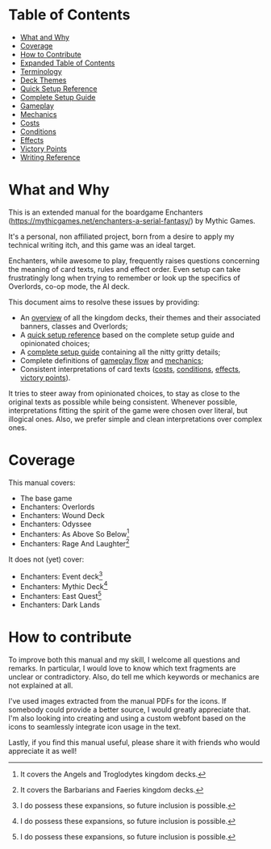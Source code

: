 # Table of Contents

<!-- TOC -->

* [What and Why](#what-and-why)
* [Coverage](#coverage)
* [How to Contribute](#how-to-contribute)
* [Expanded Table of Contents](toc.md#expanded-table-of-contents)
* [Terminology](terminology.md#terminology)
* [Deck Themes](deck-themes.md#deck-themes)
* [Quick Setup Reference](quick-setup-reference.md#quick-setup-reference1)
* [Complete Setup Guide](complete-setup-guide.md#complete-setup-guide)
* [Gameplay](gameplay.md#gameplay)
* [Mechanics](mechanics.md#mechanics)
* [Costs](costs.md#costs)
* [Conditions](conditions.md#conditions)
* [Effects](effects.md#effects)
* [Victory Points](victory-points.md#victory-points)
* [Writing Reference](writing-reference.md#writing-reference)

<!-- TOC -->

# What and Why

This is an extended manual for the boardgame Enchanters (https://mythicgames.net/enchanters-a-serial-fantasy/) by Mythic
Games.

It's a personal, non affiliated project, born from a desire to apply my technical writing itch, and this game was an
ideal target.

Enchanters, while awesome to play, frequently raises questions concerning the meaning of card texts, rules
and effect order. Even setup can take frustratingly long when trying to remember or look up the specifics of Overlords,
co-op mode, the AI deck.

This document aims to resolve these issues by providing:

- An [overview](deck-themes.md#deck-themes) of all the kingdom decks, their themes and their associated banners, classes
  and Overlords;
- A [quick setup reference](quick-setup-reference.md#quick-setup-reference1) based on the complete setup guide and
  opinionated choices;
- A [complete setup guide](complete-setup-guide.md#complete-setup-guide) containing all the nitty gritty details;
- Complete definitions of [gameplay flow](gameplay.md#flow-of-the-game) and [mechanics](mechanics.md#mechanics);
- Consistent interpretations of card texts ([costs](costs.md#costs),
  [conditions](conditions.md#conditions), [effects](effects.md#effects),
  [victory points](victory-points.md#victory-points)).

It tries to steer away from opinionated choices, to stay as close to the original texts as possible while being
consistent. Whenever possible, interpretations fitting the spirit of the game were chosen over literal, but
illogical ones. Also, we prefer simple and clean interpretations over complex ones.

# Coverage

This manual covers:

- The base game
- Enchanters: Overlords
- Enchanters: Wound Deck
- Enchanters: Odyssee
- Enchanters: As Above So Below[^above]
- Enchanters: Rage And Laughter[^rage]

It does not (yet) cover:

- Enchanters: Event deck[^possess]
- Enchanters: Mythic Deck[^possess]
- Enchanters: East Quest[^possess]
- Enchanters: Dark Lands

[^above]: It covers the Angels and Troglodytes kingdom decks.
[^rage]: It covers the Barbarians and Faeries kingdom decks.
[^possess]: I do possess these expansions, so future inclusion is possible.

# How to contribute

To improve both this manual and my skill, I welcome all questions and remarks. In particular, I would love to know which
text fragments are unclear or contradictory. Also, do tell me which keywords or mechanics are not explained at all.

I've used images extracted from the manual PDFs for the icons. If somebody could provide a better source, I would
greatly appreciate that. I'm also looking into creating and using a custom webfont based on the icons to seamlessly
integrate icon usage in the text.

Lastly, if you find this manual useful, please share it with friends who would appreciate it as well!

